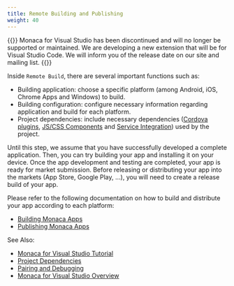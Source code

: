 ```yaml
---
title: Remote Building and Publishing
weight: 40
---
```


{{<warning>}}
    Monaca for Visual Studio has been discontinued and will no longer be supported or maintained. We are developing a new extension that will be for Visual Studio Code. We will inform you of the release date on our site and mailing list.
{{</warning>}}

Inside `Remote Build`, there are several important functions such as:

-   Building application: choose a specific platform (among Android,
    iOS, Chrome Apps and Windows) to build.
-   Building configuration: configure necessary information regarding
    application and build for each platform.
-   Project dependencies: include necessary dependencies
    ([Cordova plugins](/en/monaca_ide/manual/dependencies/cordova_plugin/#standard-plugins), [JS/CSS Components](/en/monaca_ide/manual/dependencies/components) and [Service Integration](/en/reference/service_integration)) used by the project.

Until this step, we assume that you have successfully developed a
complete application. Then, you can try building your app and installing
it on your device. Once the app development and testing are completed,
your app is ready for market submission. Before releasing or
distributing your app into the markets (App Store, Google Play, ...),
you will need to create a release build of your app.

Please refer to the following documentation on how to build and
distribute your app according to each platform:

- [Building Monaca Apps](../../tutorial/building_app)
- [Publishing Monaca Apps](/en/monaca_ide/manual/deploy)


See Also:

- [Monaca for Visual Studio Tutorial](../../tutorial)
- [Project Dependencies](../dependencies)
- [Pairing and Debugging](../pairing_debugging)
- [Monaca for Visual Studio Overview](../overview)